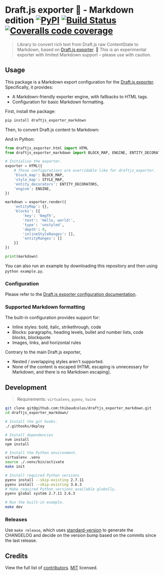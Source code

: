 # Draft.js exporter 🐍 - Markdown edition [![PyPI](https://img.shields.io/pypi/v/draftjs_exporter_markdown.svg)](https://pypi.python.org/pypi/draftjs_exporter_markdown) [![Build Status](https://travis-ci.org/thibaudcolas/draftjs_exporter_markdown.svg?branch=master)](https://travis-ci.org/thibaudcolas/draftjs_exporter_markdown) [![Coveralls code coverage](https://coveralls.io/repos/github/thibaudcolas/draftjs_exporter_markdown/badge.svg?branch=maste)](https://coveralls.io/github/thibaudcolas/draftjs_exporter_markdown?branch=master)

> Library to convert rich text from Draft.js raw ContentState to Markdown, based on [Draft.js exporter](https://github.com/springload/draftjs_exporter).
> 🚧 This is an experimental exporter with limited Markdown support – please use with caution.

## Usage

This package is a Markdown export configuration for the [Draft.js exporter](https://github.com/springload/draftjs_exporter). Specifically, it provides:

* A Markdown-friendly exporter engine, with fallbacks to HTML tags.
* Configuration for basic Markdown formatting.

First, install the package:

```sh
pip install draftjs_exporter_markdown
```

Then, to convert Draft.js content to Markdown:

And in Python:

```py
from draftjs_exporter.html import HTML
from draftjs_exporter_markdown import BLOCK_MAP, ENGINE, ENTITY_DECORATORS, STYLE_MAP

# Initialise the exporter.
exporter = HTML({
    # Those configurations are overridable like for draftjs_exporter.
    'block_map': BLOCK_MAP,
    'style_map': STYLE_MAP,
    'entity_decorators': ENTITY_DECORATORS,
    'engine': ENGINE,
})

markdown = exporter.render({
    'entityMap': {},
    'blocks': [{
        'key': '6mgfh',
        'text': 'Hello, world!',
        'type': 'unstyled',
        'depth': 0,
        'inlineStyleRanges': [],
        'entityRanges': []
    }]
})

print(markdown)
```

You can also run an example by downloading this repository and then using `python example.py`.

### Configuration

Please refer to the [Draft.js exporter configuration documentation](https://github.com/springload/draftjs_exporter#configuration).

### Supported Markdown formatting

The built-in configuration provides support for:

* Inline styles: bold, italic, strikethrough, code
* Blocks: paragraphs, heading levels, bullet and number lists, code blocks, blockquote
* Images, links, and horizontal rules

Contrary to the main Draft.js exporter,

* Nested / overlapping styles aren't supported.
* None of the content is escaped (HTML escaping is unnecessary for Markdown, and there is no Markdown escaping).

## Development

> Requirements: `virtualenv`, `pyenv`, `twine`

```sh
git clone git@github.com:thibaudcolas/draftjs_exporter_markdown.git
cd draftjs_exporter_markdown/

# Install the git hooks.
./.githooks/deploy

# Install dependencies
nvm install
npm install

# Install the Python environment.
virtualenv .venv
source ./.venv/bin/activate
make init

# Install required Python versions
pyenv install --skip-existing 2.7.11
pyenv install --skip-existing 3.6.3
# Make required Python versions available globally.
pyenv global system 2.7.11 3.6.3

# Run the built-in example.
make dev
```

### Releases

Use `make release`, which uses [standard-version](https://github.com/conventional-changelog/standard-version) to generate the CHANGELOG and decide on the version bump based on the commits since the last release.

## Credits

View the full list of [contributors](https://github.com/thibaudcolas/draftjs_exporter_markdown/graphs/contributors). [MIT](LICENSE) licensed.
